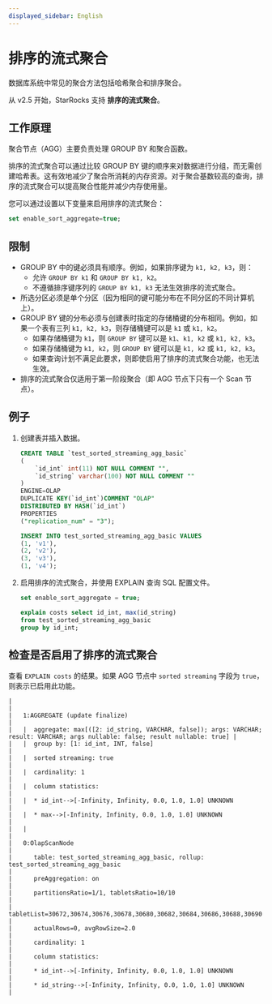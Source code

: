 ```yaml
---
displayed_sidebar: English
---
```


# 排序的流式聚合

数据库系统中常见的聚合方法包括哈希聚合和排序聚合。

从 v2.5 开始，StarRocks 支持 **排序的流式聚合**。

## 工作原理

聚合节点（AGG）主要负责处理 GROUP BY 和聚合函数。

排序的流式聚合可以通过比较 GROUP BY 键的顺序来对数据进行分组，而无需创建哈希表。这有效地减少了聚合所消耗的内存资源。对于聚合基数较高的查询，排序的流式聚合可以提高聚合性能并减少内存使用量。

您可以通过设置以下变量来启用排序的流式聚合：

```SQL
set enable_sort_aggregate=true;
```

## 限制

- GROUP BY 中的键必须具有顺序。例如，如果排序键为 `k1, k2, k3`，则：
  - 允许 `GROUP BY k1` 和 `GROUP BY k1, k2`。
  - 不遵循排序键序列的 `GROUP BY k1, k3` 无法生效排序的流式聚合。
- 所选分区必须是单个分区（因为相同的键可能分布在不同分区的不同计算机上）。
- GROUP BY 键的分布必须与创建表时指定的存储桶键的分布相同。例如，如果一个表有三列 `k1, k2, k3`，则存储桶键可以是 `k1` 或 `k1, k2`。
  - 如果存储桶键为 `k1`，则 `GROUP BY` 键可以是 `k1`、`k1, k2` 或 `k1, k2, k3`。
  - 如果存储桶键为 `k1, k2`，则 `GROUP BY` 键可以是 `k1, k2` 或 `k1, k2, k3`。
  - 如果查询计划不满足此要求，则即使启用了排序的流式聚合功能，也无法生效。
- 排序的流式聚合仅适用于第一阶段聚合（即 AGG 节点下只有一个 Scan 节点）。

## 例子

1. 创建表并插入数据。

    ```SQL
    CREATE TABLE `test_sorted_streaming_agg_basic`
    (
        `id_int` int(11) NOT NULL COMMENT "",
        `id_string` varchar(100) NOT NULL COMMENT ""
    ) 
    ENGINE=OLAP 
    DUPLICATE KEY(`id_int`)COMMENT "OLAP"
    DISTRIBUTED BY HASH(`id_int`)
    PROPERTIES
    ("replication_num" = "3"); 

    INSERT INTO test_sorted_streaming_agg_basic VALUES
    (1, 'v1'),
    (2, 'v2'),
    (3, 'v3'),
    (1, 'v4');
    ```

2. 启用排序的流式聚合，并使用 EXPLAIN 查询 SQL 配置文件。

    ```SQL
    set enable_sort_aggregate = true;

    explain costs select id_int, max(id_string)
    from test_sorted_streaming_agg_basic
    group by id_int;
    ```

## 检查是否启用了排序的流式聚合

查看 `EXPLAIN costs` 的结果。如果 AGG 节点中 `sorted streaming` 字段为 `true`，则表示已启用此功能。

```Plain
|                                                                                                                                    |
|   1:AGGREGATE (update finalize)                                                                                                    |
|   |  aggregate: max[([2: id_string, VARCHAR, false]); args: VARCHAR; result: VARCHAR; args nullable: false; result nullable: true] |
|   |  group by: [1: id_int, INT, false]                                                                                             |
|   |  sorted streaming: true                                                                                                        |
|   |  cardinality: 1                                                                                                                |
|   |  column statistics:                                                                                                            |
|   |  * id_int-->[-Infinity, Infinity, 0.0, 1.0, 1.0] UNKNOWN                                                                       |
|   |  * max-->[-Infinity, Infinity, 0.0, 1.0, 1.0] UNKNOWN                                                                          |
|   |                                                                                                                                |
|   0:OlapScanNode                                                                                                                   |
|      table: test_sorted_streaming_agg_basic, rollup: test_sorted_streaming_agg_basic                                               |
|      preAggregation: on                                                                                                            |
|      partitionsRatio=1/1, tabletsRatio=10/10                                                                                       |
|      tabletList=30672,30674,30676,30678,30680,30682,30684,30686,30688,30690                                                        |
|      actualRows=0, avgRowSize=2.0                                                                                                  |
|      cardinality: 1                                                                                                                |
|      column statistics:                                                                                                            |
|      * id_int-->[-Infinity, Infinity, 0.0, 1.0, 1.0] UNKNOWN                                                                       |
|      * id_string-->[-Infinity, Infinity, 0.0, 1.0, 1.0] UNKNOWN                                                                    |